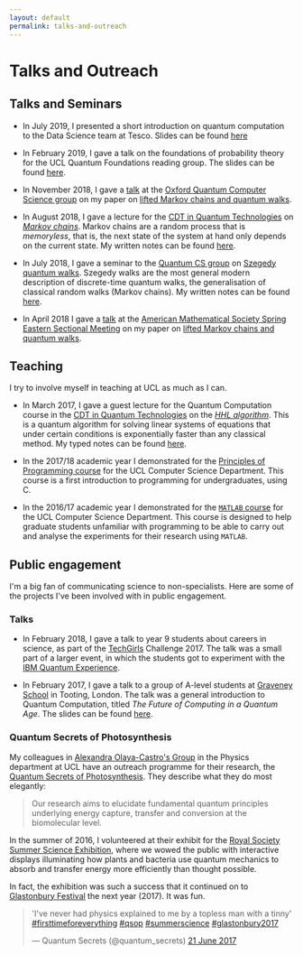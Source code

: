```yaml
---
layout: default
permalink: talks-and-outreach
---
```


# Talks and Outreach

## Talks and Seminars

- In July 2019, I presented a short introduction on quantum computation to the Data Science team at Tesco. Slides can be found [here](https://github.com/ddervs/ddervs.github.io/raw/master/assets/pdfs/QC_short_intro.pdf)

- In February 2019, I gave a talk on the foundations of probability theory for the UCL Quantum Foundations reading group. The slides can be found [here](https://github.com/ddervs/ddervs.github.io/raw/master/assets/pdfs/foundations-of-probability.pdf).

- In November 2018, I gave a [talk](http://www.cs.ox.ac.uk/seminars/2130.html) at the [Oxford Quantum Computer Science group](http://www.cs.ox.ac.uk/activities/quantum/) on my paper on [lifted Markov chains and quantum walks](https://scirate.com/arxiv/1712.02318).

- In August 2018, I gave a lecture for the [CDT in Quantum Technologies](www.uclq.org/centre-for-doctoral-training/) on [*Markov chains*](https://en.wikipedia.org/wiki/Markov_chain).
Markov chains are a random process that is *memoryless*, that is, the next state of the system at hand only depends on the current state.
 My written notes can be found [here](https://github.com/ddervs/ddervs.github.io/raw/master/assets/pdfs/MC_theory_talk.pdf).

- In July 2018, I gave a seminar to the [Quantum CS group](https://quantum.cs.ucl.ac.uk) on [Szegedy quantum walks](https://en.wikipedia.org/wiki/Quantum_walk).
Szegedy walks are the most general modern description of discrete-time quantum walks, the generalisation of classical random walks (Markov chains).
 My written notes can be found [here](https://github.com/ddervs/ddervs.github.io/raw/master/assets/pdfs/szegedy_walks_talk.pdf).

- In April 2018 I gave a [talk](http://www.ams.org/meetings/sectional/2252_program_saturday.html#2252:SS13B) at the [American Mathematical Society Spring Eastern Sectional Meeting](http://www.ams.org/meetings/sectional/2252_program.html) on my paper on [lifted Markov chains and quantum walks](https://scirate.com/arxiv/1712.02318).


## Teaching

I try to involve myself in teaching at UCL as much as I can.

- In March 2017, I gave a guest lecture for the Quantum Computation course in the [CDT in Quantum Technologies](www.uclq.org/centre-for-doctoral-training/) on the [*HHL algorithm*](https://en.wikipedia.org/wiki/Quantum_algorithm_for_linear_systems_of_equations). This is a quantum algorithm for solving linear systems of equations that under certain conditions is exponentially faster than any classical method. My typed notes can be found [here](https://github.com/ddervs/ddervs.github.io/raw/master/assets/pdfs/HHL.pdf).

- In the 2017/18 academic year I demonstrated for the [Principles of Programming course](http://www.cs.ucl.ac.uk/current_students/syllabus_index_2016_2017/undergrad/101p_principles_of_programming/) for the UCL Computer Science Department. This course is a first introduction to programming for undergraduates, using C.

- In the 2016/17 academic year I demonstrated for the [`MATLAB` course](http://ucl-cs-grad.github.io/matlabgrad/) for the UCL Computer Science Department. This course is designed to help graduate students unfamiliar with programming to be able to carry out and analyse the experiments for their research using `MATLAB`.

## Public engagement

I'm a big fan of communicating science to non-specialists. Here are some of the projects I've been involved with in public engagement.

### Talks

- In February 2018, I gave a talk to year 9 students about careers in science, as part of the [TechGirls](http://www.wearetechgirls.com) Challenge 2017. The talk was a small part of a larger event, in which the students got to experiment with the [IBM Quantum Experience](https://quantumexperience.ng.bluemix.net/qx/experience).

- In February 2017, I gave a talk to a group of A-level students at [Graveney School](http://www.graveney.org) in Tooting, London. The talk was a general introduction to Quantum Computation, titled *The Future of Computing in a Quantum Age*. The slides can be found [here](https://github.com/ddervs/ddervs.github.io/raw/master/assets/pdfs/Graveney_Talk.pdf).


### Quantum Secrets of Photosynthesis

My colleagues in [Alexandra Olaya-Castro's Group](http://www.ucl.ac.uk/~ucapaol/index.html) in the Physics department at UCL have an outreach programme for their research, the [Quantum Secrets of Photosynthesis](http://www.ucl.ac.uk/~ucapaol/outreach.html). They describe what they do most elegantly:
>Our research aims to elucidate fundamental quantum principles underlying energy capture, transfer and conversion at the biomolecular level. 

In the summer of 2016, I volunteered at their exhibit for the [Royal Society Summer Science Exhibition](https://royalsociety.org/science-events-and-lectures/2016/summer-science-exhibition/), where we wowed the public with interactive displays illuminating how plants and bacteria use quantum mechanics to absorb and transfer energy more efficiently than thought possible.

In fact, the exhibition was such a success that it continued on to [Glastonbury Festival](http://glastonburyfestivals.co.uk/) the next year (2017). It was fun.

<html>
<blockquote class="twitter-tweet tw-align-center" data-lang="en-gb"><p lang="en" dir="ltr">&#39;I&#39;ve never had physics explained to me by a topless man with a tinny&#39; <a href="https://twitter.com/hashtag/firsttimeforeverything?src=hash">#firsttimeforeverything</a> <a href="https://twitter.com/hashtag/qsop?src=hash">#qsop</a> <a href="https://twitter.com/hashtag/summerscience?src=hash">#summerscience</a> <a href="https://twitter.com/hashtag/glastonbury2017?src=hash">#glastonbury2017</a></p>&mdash; Quantum Secrets (@quantum_secrets) <a href="https://twitter.com/quantum_secrets/status/877579962651430913">21 June 2017</a></blockquote> <script async src="//platform.twitter.com/widgets.js" charset="utf-8"></script>
</html>


